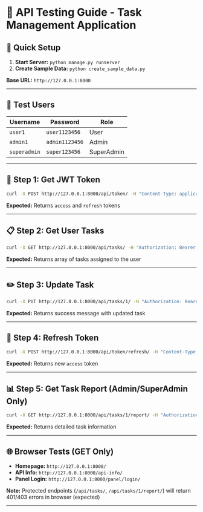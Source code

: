 # 🧪 API Testing Guide - Task Management Application

## 🎯 Quick Setup
1. **Start Server:** `python manage.py runserver`
2. **Create Sample Data:** `python create_sample_data.py`

**Base URL:** `http://127.0.0.1:8000`

---

## 👥 Test Users
| Username | Password | Role |
|----------|----------|------|
| `user1` | `user1123456` | User |
| `admin1` | `admin1123456` | Admin |
| `superadmin` | `super123456` | SuperAdmin |

---

## 🔑 Step 1: Get JWT Token
```bash
curl -X POST http://127.0.0.1:8000/api/token/ -H "Content-Type: application/json" -d "{\"username\":\"user1\",\"password\":\"user1123456\"}"
```

**Expected:** Returns `access` and `refresh` tokens

---

## 📋 Step 2: Get User Tasks
```bash
curl -X GET http://127.0.0.1:8000/api/tasks/ -H "Authorization: Bearer YOUR_ACCESS_TOKEN"
```

**Expected:** Returns array of tasks assigned to the user

---

## ✏️ Step 3: Update Task
```bash
curl -X PUT http://127.0.0.1:8000/api/tasks/1/ -H "Authorization: Bearer YOUR_ACCESS_TOKEN" -H "Content-Type: application/json" -d "{\"status\":\"completed\",\"completion_report\":\"Task completed\",\"worked_hours\":5}"
```

**Expected:** Returns success message with updated task

---

## 🔄 Step 4: Refresh Token
```bash
curl -X POST http://127.0.0.1:8000/api/token/refresh/ -H "Content-Type: application/json" -d "{\"refresh\":\"YOUR_REFRESH_TOKEN\"}"
```

**Expected:** Returns new `access` token

---

## 📊 Step 5: Get Task Report (Admin/SuperAdmin Only)
```bash
curl -X GET http://127.0.0.1:8000/api/tasks/1/report/ -H "Authorization: Bearer ADMIN_ACCESS_TOKEN"
```

**Expected:** Returns detailed task information

---

## 🌐 Browser Tests (GET Only)
- **Homepage:** `http://127.0.0.1:8000/`
- **API Info:** `http://127.0.0.1:8000/api-info/`
- **Panel Login:** `http://127.0.0.1:8000/panel/login/`

**Note:** Protected endpoints (`/api/tasks/`, `/api/tasks/1/report/`) will return 401/403 errors in browser (expected)

---

